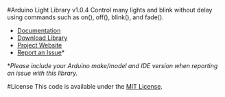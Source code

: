 #Arduino Light Library v1.0.4
Control many lights and blink without delay using commands such as on(), off(), blink(), and fade().

* [Documentation](http://robotsbigdata.com/docs-arduino-light.html)
* [Download Library](https://github.com/alextaujenis/RBD_Light/raw/master/extras/RBD_Light.zip)
* [Project Website](http://robotsbigdata.com)
* [Report an Issue](https://github.com/alextaujenis/RBD_Light/issues/new)*

\**Please include your Arduino make/model and IDE version when reporting an issue with this library.*

#License
This code is available under the [MIT License](http://opensource.org/licenses/mit-license.php).